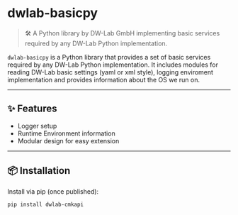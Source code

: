 # dwlab-basicpy

> 🛠️ A Python library by DW-Lab GmbH implementing basic services required by any DW-Lab Python implementation.

`dwlab-basicpy` is a Python library that provides a set of basic services required by any DW-Lab Python implementation. It includes modules for reading DW-Lab basic settings (yaml or xml style), logging enviroment implementation and provides information about the OS we run on.

---

## ✨ Features

- Logger setup
- Runtime Environment information
- Modular design for easy extension

---

## 📦 Installation

Install via pip (once published):

```bash
pip install dwlab-cmkapi
